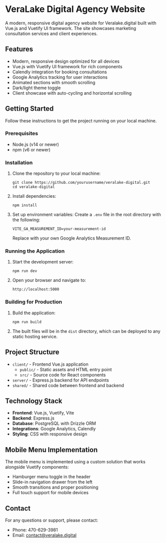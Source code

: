 # VeraLake Digital Agency Website

A modern, responsive digital agency website for Veralake.digital built with Vue.js and Vuetify UI framework. The site showcases marketing consultation services and client experiences.

## Features

- Modern, responsive design optimized for all devices
- Vue.js with Vuetify UI framework for rich components
- Calendly integration for booking consultations
- Google Analytics tracking for user interactions
- Animated sections with smooth scrolling
- Dark/light theme toggle
- Client showcase with auto-cycling and horizontal scrolling

## Getting Started

Follow these instructions to get the project running on your local machine.

### Prerequisites

- Node.js (v14 or newer)
- npm (v6 or newer)

### Installation

1. Clone the repository to your local machine:
   ```
   git clone https://github.com/yourusername/veralake-digital.git
   cd veralake-digital
   ```

2. Install dependencies:
   ```
   npm install
   ```

3. Set up environment variables:
   Create a `.env` file in the root directory with the following:
   ```
   VITE_GA_MEASUREMENT_ID=your-measurement-id
   ```
   Replace with your own Google Analytics Measurement ID.

### Running the Application

1. Start the development server:
   ```
   npm run dev
   ```

2. Open your browser and navigate to:
   ```
   http://localhost:5000
   ```

### Building for Production

1. Build the application:
   ```
   npm run build
   ```

2. The built files will be in the `dist` directory, which can be deployed to any static hosting service.

## Project Structure

- `client/` - Frontend Vue.js application
  - `public/` - Static assets and HTML entry point
  - `src/` - Source code for React components
- `server/` - Express.js backend for API endpoints
- `shared/` - Shared code between frontend and backend

## Technology Stack

- **Frontend**: Vue.js, Vuetify, Vite
- **Backend**: Express.js
- **Database**: PostgreSQL with Drizzle ORM
- **Integrations**: Google Analytics, Calendly
- **Styling**: CSS with responsive design

## Mobile Menu Implementation

The mobile menu is implemented using a custom solution that works alongside Vuetify components:

- Hamburger menu toggle in the header
- Slide-in navigation drawer from the left
- Smooth transitions and proper positioning
- Full touch support for mobile devices

## Contact

For any questions or support, please contact:
- Phone: 470-629-3981
- Email: contact@veralake.digital